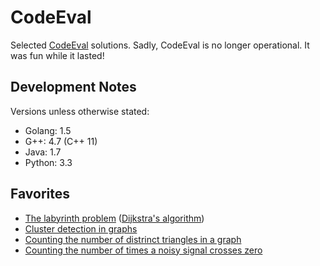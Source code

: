# CodeEval

Selected <a href="http://codeeval.com">CodeEval</a> solutions. Sadly, CodeEval is no longer operational. It was fun while it lasted!

## Development Notes

Versions unless otherwise stated:

* Golang: 1.5
* G++: 4.7 (C++ 11)
* Java: 1.7
* Python: 3.3

## Favorites

* [The labyrinth problem](2-hard/the-labyrinth/main.py) ([Dijkstra's algorithm](https://en.wikipedia.org/wiki/Dijkstra%27s_algorithm))
* [Cluster detection in graphs](2-hard/cluster-detection/main.py)
* [Counting the number of distrinct triangles in a graph](2-hard/distinct-triangles/main.py)
* [Counting the number of times a noisy signal crosses zero](2-hard/the-frequency/main.py)
